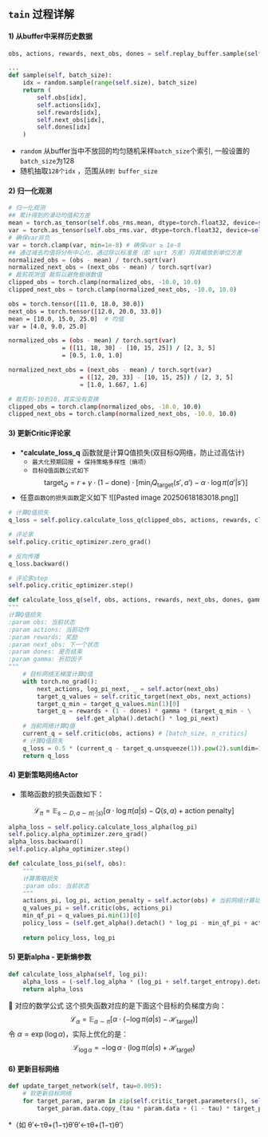 ## `tain` 过程详解 
#### 1) 从buffer中采样历史数据
```python
obs, actions, rewards, next_obs, dones = self.replay_buffer.sample(self.batch_size)

...
def sample(self, batch_size):
    idx = random.sample(range(self.size), batch_size)
    return (
        self.obs[idx],
        self.actions[idx],
        self.rewards[idx],
        self.next_obs[idx],
        self.dones[idx]
    )

```
* `random` 从buffer当中不放回的均匀随机采样`batch_size`个索引,  一般设置的`batch_size`为128
* 随机抽取`128个idx` ，范围从`0到 buffer_size`


#### 2) 归一化观测
```python
# 归一化观测
## 累计得到的滑动均值和方差
mean = torch.as_tensor(self.obs_rms.mean, dtype=torch.float32, device=self.device)
var = torch.as_tensor(self.obs_rms.var, dtype=torch.float32, device=self.device)
# 确保var非负
var = torch.clamp(var, min=1e-8) # 确保var ≥ 1e-8
## 通过减去均值将分布中心化，通过除以标准差（即 sqrt 方差）将其缩放到单位方差
normalized_obs = (obs - mean) / torch.sqrt(var)
normalized_next_obs = (next_obs - mean) / torch.sqrt(var)
# 裁剪观测值 裁剪以避免极端数值
clipped_obs = torch.clamp(normalized_obs, -10.0, 10.0)
clipped_next_obs = torch.clamp(normalized_next_obs, -10.0, 10.0)
```
```bash
obs = torch.tensor([11.0, 18.0, 30.0])
next_obs = torch.tensor([12.0, 20.0, 33.0])
mean = [10.0, 15.0, 25.0]  # 均值
var = [4.0, 9.0, 25.0]

normalized_obs = (obs - mean) / torch.sqrt(var) 
               = ([11, 18, 30] - [10, 15, 25]) / [2, 3, 5]
               = [0.5, 1.0, 1.0]

normalized_next_obs = (next_obs - mean) / torch.sqrt(var)
					= ([12, 20, 33] - [10, 15, 25]) / [2, 3, 5]
                    ≈ [1.0, 1.667, 1.6]

# 裁剪到-10到10，其实没有变换
clipped_obs = torch.clamp(normalized_obs, -10.0, 10.0)
clipped_next_obs = torch.clamp(normalized_next_obs, -10.0, 10.0)
```

#### 3) 更新Critic评论家
* ***calculate_loss_q** 函数就是计算Q值损失(双目标Q网络，防止过高估计)
    *  `最大化预期回报 + 保持策略多样性（熵项）`
    * `目标Q值函数公式如下`
$$
\text{target}_Q = r + \gamma \cdot (1 - \text{done}) \cdot \left[ \min_i Q_{\text{target}}(s', a') - \alpha \cdot \log \pi(a'|s') \right]
$$
* 任意`函数Q的损失函数`定义如下
![[Pasted image 20250618183018.png]]
```python
# 计算Q值损失
q_loss = self.policy.calculate_loss_q(clipped_obs, actions, rewards, clipped_next_obs, dones, self.gamma)

# 评论家
self.policy.critic_optimizer.zero_grad()

# 反向传播
q_loss.backward()

# 评论家step
self.policy.critic_optimizer.step()
```
```python
def calculate_loss_q(self, obs, actions, rewards, next_obs, dones, gamma):
"""
计算Q值损失
:param obs: 当前状态
:param actions: 当前动作
:param rewards: 奖励
:param next_obs: 下一个状态
:param dones: 是否结束
:param gamma: 折扣因子
"""
	# 目标网络无梯度计算Q值
	with torch.no_grad():
		next_actions, log_pi_next, _ = self.actor(next_obs)
		target_q_values = self.critic_target(next_obs, next_actions)
		target_q_min = target_q_values.min(1)[0]
		target_q = rewards + (1 - dones) * gamma * (target_q_min - \
		           self.get_alpha().detach() * log_pi_next)
	# 当前网络计算Q值
	current_q = self.critic(obs, actions) # [batch_size, n_critics]
	# 计算Q值损失
	q_loss = 0.5 * (current_q - target_q.unsqueeze(1)).pow(2).sum(dim=1).mean()
	return q_loss
```


#### 4) 更新策略网络Actor
* 策略函数的损失函数如下：

$$
\mathcal{L}_\pi = \mathbb{E}_{s \sim D,\, a \sim \pi(\cdot|s)} \left[ \alpha \cdot \log \pi(a|s) - Q(s, a) + \text{action penalty} \right]
$$
```python
alpha_loss = self.policy.calculate_loss_alpha(log_pi)
self.policy.alpha_optimizer.zero_grad()
alpha_loss.backward()
self.policy.alpha_optimizer.step()
```
```python
def calculate_loss_pi(self, obs):
	"""
	计算策略损失
	:param obs: 当前状态
	"""
	actions_pi, log_pi, action_penalty = self.actor(obs) # 当前网络计算动作
	q_values_pi = self.critic(obs, actions_pi)
	min_qf_pi = q_values_pi.min(1)[0]
	policy_loss = (self.get_alpha().detach() * log_pi - min_qf_pi + action_penalty).mean()
	
	return policy_loss, log_pi
```

#### 5) 更新alpha - 更新熵参数
```python
def calculate_loss_alpha(self, log_pi):
	alpha_loss = (-self.log_alpha * (log_pi + self.target_entropy).detach()).mean()
	return alpha_loss
```
🧠 对应的数学公式
这个损失函数对应的是下面这个目标的负梯度方向：
$$
\mathcal{L}_\alpha = \mathbb{E}_{a \sim \pi} \left[ \alpha \cdot \left( -\log \pi(a|s) - \mathcal{H}_{\text{target}} \right) \right]
$$
令 $\alpha = \exp(\log \alpha)$，实际上优化的是：
$$
\mathcal{L}_{\log \alpha} = -\log \alpha \cdot \left( \log \pi(a|s) + \mathcal{H}_{\text{target}} \right)
$$
#### 6) 更新目标网络
```python
def update_target_network(self, tau=0.005):
	# 软更新目标网络
	for target_param, param in zip(self.critic_target.parameters(), self.critic.parameters()):
		target_param.data.copy_(tau * param.data + (1 - tau) * target_param.data)
```
*（如 θ′←τθ+(1−τ)θ′θ′←τθ+(1−τ)θ′）